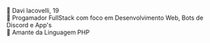 👀 Davi Iacovelli, 19  
🤺 Progamador FullStack com foco em Desenvolvimento Web, Bots de Discord e App's  
🦾 Amante da Linguagem PHP 

<!---
Davgames11/Davgames11 is a ✨ special ✨ repository because its `README.md` (this file) appears on your GitHub profile.
You can click the Preview link to take a look at your changes.
--->
